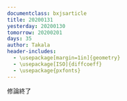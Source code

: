 ```yaml
---
documentclass: bxjsarticle
title: 20200131
yesterday: 20200130
tomorrow: 20200201
days: 35
author: Takala
header-includes:
  - \usepackage[margin=1in]{geometry}
  - \usepackage[ISO]{diffcoeff}
  - \usepackage{pxfonts}
---
```


修論終了